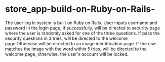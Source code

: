 # store_app-build-on-Ruby-on-Rails-
The user log in system is built on Ruby on Rails. User inputs username and password in the login page, 
if successfully, will be directed to security page where the user is randomly asked for one of the three questions. 
If pass the security questions in 3 tries, will be directed to the welcome page.Otherwise will be directed to an image identification page.
If the user matches the image with the word within 5 tries, will be directed to the welcome page, 
otherwise, the user's account will be locked.

